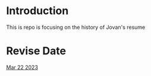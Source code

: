 # Introduction
This is repo is focusing on the history of Jovan's resume

# Revise Date
[Mar 22 2023](2025/resume.md)